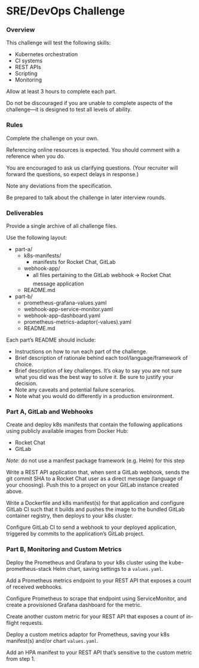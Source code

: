 # SRE/DevOps Challenge

### Overview

This challenge will test the following skills:

 - Kubernetes orchestration
 - CI systems
 - REST APIs
 - Scripting
 - Monitoring

Allow at least 3 hours to complete each part.

Do not be discouraged if you are unable to complete aspects of the challenge—it is designed to test all levels of ability.

### Rules

Complete the challenge on your own.

Referencing online resources is expected. You should comment with a reference when you do.

You are encouraged to ask us clarifying questions. (Your recruiter will forward the questions, so expect delays in response.)

Note any deviations from the specification.

Be prepared to talk about the challenge in later interview rounds.

### Deliverables

Provide a single archive of all challenge files.

Use the following layout:

 - part-a/
   - k8s-manifests/
     - manifests for Rocket Chat, GitLab
   - webhook-app/
     - all files pertaining to the GitLab webhook 🡪 Rocket Chat message application
   - README.md
 - part-b/
   - prometheus-grafana-values.yaml
   - webhook-app-service-monitor.yaml
   - webhook-app-dashboard.yaml
   - prometheus-metrics-adaptor(-values).yaml
   - README.md

Each part’s README should include:

 - Instructions on how to run each part of the challenge. 
 - Brief description of rationale behind each tool/language/framework of choice.
 - Brief description of key challenges. It’s okay to say you are not sure what you did was the best way to solve it. Be sure to justify your decision.
 - Note any caveats and potential failure scenarios.
 - Note what you would do differently in a production environment.

### Part A, GitLab and Webhooks

Create and deploy k8s manifests that contain the following applications using publicly available images from Docker Hub:

 - Rocket Chat
 - GitLab

*Note*: do not use a manifest package framework (e.g. Helm) for this step

Write a REST API application that, when sent a GitLab webhook, sends the git commit SHA to a Rocket Chat user as a direct message (language of your choosing). Push this to a project on your GitLab instance created above.

Write a Dockerfile and k8s manifest(s) for that application and configure GitLab CI such that it builds and pushes the image to the bundled GitLab container registry, then deploys to your k8s cluster.

Configure GitLab CI to send a webhook to your deployed application, triggered by commits to the application’s GitLab project.

### Part B, Monitoring and Custom Metrics

Deploy the Prometheus and Grafana to your k8s cluster using the kube-prometheus-stack Helm chart, saving settings to a `values.yaml`.

Add a Prometheus metrics endpoint to your REST API that exposes a count of received webhooks.

Configure Prometheus to scrape that endpoint using ServiceMonitor, and create a provisioned Grafana dashboard for the metric.

Create another custom metric for your REST API that exposes a count of in-flight requests.

Deploy a custom metrics adaptor for Prometheus, saving your k8s manifest(s) and/or chart `values.yaml`.

Add an HPA manifest to your REST API that’s sensitive to the custom metric from step 1.

